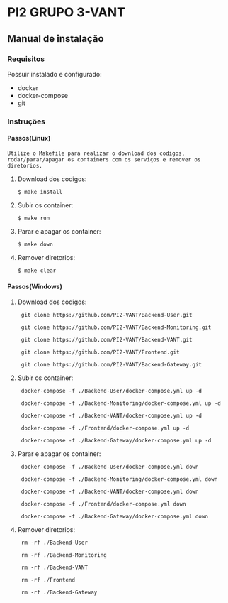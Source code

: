 # PI2 GRUPO 3-VANT


## Manual de instalação

  

### Requisitos
  Possuir instalado e configurado:
  - docker
  - docker-compose
  - git

### Instruções

####  Passos(Linux)
	Utilize o Makefile para realizar o download dos codigos, rodar/parar/apagar os containers com os serviços e remover os diretorios.
1. Download dos codigos:

    ``$ make install`` 

2. Subir os container:

    ``$ make run``

3. Parar e apagar os container:

    ``$ make down`` 

4. Remover diretorios:

    ``$ make clear`` 

#### Passos(Windows)
  
  1. Download dos codigos:

          git clone https://github.com/PI2-VANT/Backend-User.git

          git clone https://github.com/PI2-VANT/Backend-Monitoring.git

          git clone https://github.com/PI2-VANT/Backend-VANT.git

          git clone https://github.com/PI2-VANT/Frontend.git
          
          git clone https://github.com/PI2-VANT/Backend-Gateway.git

    

2. Subir os container:

        docker-compose -f ./Backend-User/docker-compose.yml up -d

        docker-compose -f ./Backend-Monitoring/docker-compose.yml up -d

        docker-compose -f ./Backend-VANT/docker-compose.yml up -d

        docker-compose -f ./Frontend/docker-compose.yml up -d

        docker-compose -f ./Backend-Gateway/docker-compose.yml up -d


3. Parar e apagar os container:


        docker-compose -f ./Backend-User/docker-compose.yml down

        docker-compose -f ./Backend-Monitoring/docker-compose.yml down

        docker-compose -f ./Backend-VANT/docker-compose.yml down

        docker-compose -f ./Frontend/docker-compose.yml down

        docker-compose -f ./Backend-Gateway/docker-compose.yml down

	

4. Remover diretorios:


        rm -rf ./Backend-User

        rm -rf ./Backend-Monitoring

        rm -rf ./Backend-VANT

        rm -rf ./Frontend

        rm -rf ./Backend-Gateway

